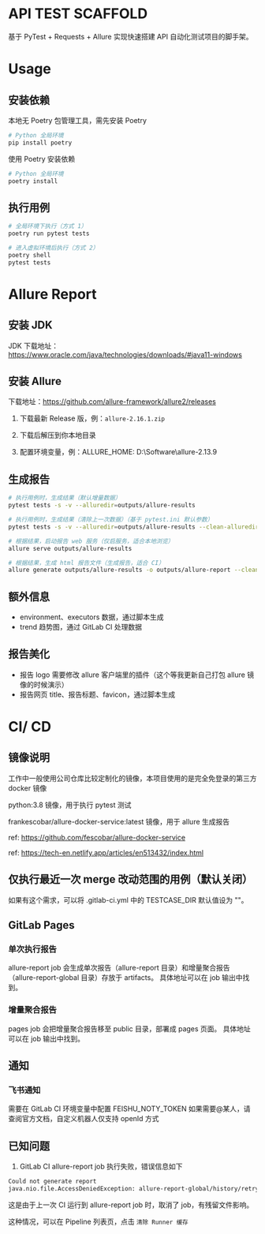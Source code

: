 # API TEST SCAFFOLD

基于 PyTest + Requests + Allure 实现快速搭建 API 自动化测试项目的脚手架。

# Usage
## 安装依赖
本地无 Poetry 包管理工具，需先安装 Poetry
```bash
# Python 全局环境
pip install poetry
```

使用 Poetry 安装依赖
```bash
# Python 全局环境
poetry install
```

## 执行用例
```bash
# 全局环境下执行（方式 1）
poetry run pytest tests

# 进入虚拟环境后执行（方式 2）
poetry shell
pytest tests
```

# Allure Report
## 安装 JDK
JDK 下载地址：https://www.oracle.com/java/technologies/downloads/#java11-windows


## 安装 Allure
下载地址：https://github.com/allure-framework/allure2/releases
1. 下载最新 Release 版，例：`allure-2.16.1.zip`

2. 下载后解压到你本地目录

3. 配置环境变量，例：ALLURE_HOME: D:\Software\allure-2.13.9

## 生成报告
```bash
# 执行用例时，生成结果（默认增量数据）
pytest tests -s -v --alluredir=outputs/allure-results

# 执行用例时，生成结果（清除上一次数据）（基于 pytest.ini 默认参数）
pytest tests -s -v --alluredir=outputs/allure-results --clean-alluredir
```
```bash
# 根据结果，启动报告 web 服务（仅启服务，适合本地浏览）
allure serve outputs/allure-results
```

```bash
# 根据结果，生成 html 报告文件（生成报告，适合 CI）
allure generate outputs/allure-results -o outputs/allure-report --clean
```

## 额外信息
- environment、executors 数据，通过脚本生成
- trend 趋势图，通过 GitLab CI 处理数据

## 报告美化
- 报告 logo 需要修改 allure 客户端里的插件（这个等我更新自己打包 allure 镜像的时候演示）
- 报告网页 title、报告标题、favicon，通过脚本生成

# CI/ CD
## 镜像说明
工作中一般使用公司仓库比较定制化的镜像，本项目使用的是完全免登录的第三方 docker 镜像

python:3.8 镜像，用于执行 pytest 测试

frankescobar/allure-docker-service:latest 镜像，用于 allure 生成报告

ref: https://github.com/fescobar/allure-docker-service

ref: https://tech-en.netlify.app/articles/en513432/index.html

## 仅执行最近一次 merge 改动范围的用例（默认关闭）
如果有这个需求，可以将 .gitlab-ci.yml 中的 TESTCASE_DIR 默认值设为 ""。


## GitLab Pages
### 单次执行报告
allure-report job 会生成单次报告（allure-report 目录）和增量聚合报告（allure-report-global 目录）存放于 artifacts。
具体地址可以在 job 输出中找到。

### 增量聚合报告
pages job 会把增量聚合报告移至 public 目录，部署成 pages 页面。
具体地址可以在 job 输出中找到。


## 通知
### 飞书通知
需要在 GitLab CI 环境变量中配置 FEISHU_NOTY_TOKEN
如果需要@某人，请查阅官方文档，自定义机器人仅支持 openId 方式

## 已知问题
1. GitLab CI allure-report job 执行失败，错误信息如下
```bash
Could not generate report
java.nio.file.AccessDeniedException: allure-report-global/history/retry-trend.json
```
这是由于上一次 CI 运行到 allure-report job 时，取消了 job，有残留文件影响。

这种情况，可以在 Pipeline 列表页，点击 `清除 Runner 缓存` 